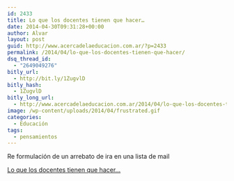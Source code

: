 ```yaml
---
id: 2433
title: Lo que los docentes tienen que hacer…
date: 2014-04-30T09:31:28+00:00
author: Alvar
layout: post
guid: http://www.acercadelaeducacion.com.ar/?p=2433
permalink: /2014/04/lo-que-los-docentes-tienen-que-hacer/
dsq_thread_id:
  - "2649049276"
bitly_url:
  - http://bit.ly/1ZugvlD
bitly_hash:
  - 1ZugvlD
bitly_long_url:
  - http://www.acercadelaeducacion.com.ar/2014/04/lo-que-los-docentes-tienen-que-hacer/
image: /wp-content/uploads/2014/04/frustrated.gif
categories:
  - Educación
tags:
  - pensamientos
---
```

Re formulación de un arrebato de ira en una lista de mail

<script src="https://static.medium.com/embed.js" async=""></script><a class="m-story" href="https://medium.com/hackear-la-educacion/14119c1536b8" data-collapsed="true">Lo que los docentes tienen que hacer…</a>